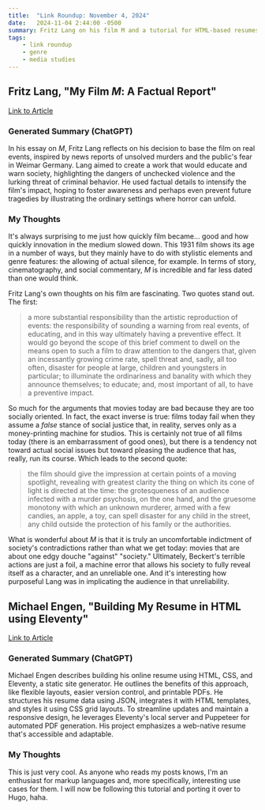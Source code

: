 ```yaml
---
title:  "Link Roundup: November 4, 2024"
date:   2024-11-04 2:44:00 -0500
summary: Fritz Lang on his film M and a tutorial for HTML-based resumes.
tags:
    - link roundup
    - genre
    - media studies
---
```


## Fritz Lang, "My Film *M*: A Factual Report"

[Link to
Article](https://www.criterion.com/current/posts/1457-my-film-m-a-factual-report)

### Generated Summary (ChatGPT)

In his essay on *M*, Fritz Lang reflects on his decision to base the
film on real events, inspired by news reports of unsolved murders and
the public\'s fear in Weimar Germany. Lang aimed to create a work that
would educate and warn society, highlighting the dangers of unchecked
violence and the lurking threat of criminal behavior. He used factual
details to intensify the film's impact, hoping to foster awareness and
perhaps even prevent future tragedies by illustrating the ordinary
settings where horror can unfold.

### My Thoughts

It's always surprising to me just how quickly film became... good and how
quickly innovation in the medium slowed down. This 1931 film shows its
age in a number of ways, but they mainly have to do with stylistic
elements and genre features: the allowing of actual silence, for
example. In terms of story, cinematography, and social commentary, *M*
is incredible and far less dated than one would think.

Fritz Lang's own thoughts on his film are fascinating. Two quotes stand out. The first:

> a more substantial responsibility than the artistic reproduction of
> events: the responsibility of sounding a warning from real events, of
> educating, and in this way ultimately having a preventive effect. It
> would go beyond the scope of this brief comment to dwell on the means
> open to such a film to draw attention to the dangers that, given an
> incessantly growing crime rate, spell threat and, sadly, all too
> often, disaster for people at large, children and youngsters in
> particular; to illuminate the ordinariness and banality with which
> they announce themselves; to educate; and, most important of all, to
> have a preventive impact.

So much for the arguments that movies today are bad because they are too
socially oriented. In fact, the exact inverse is true: films today fail
when they assume a *false* stance of social justice that, in reality,
serves only as a money-printing machine for studios. This is certainly
not true of all films today (there is an embarrassment of good ones),
but there is a tendency not toward actual social issues but toward
pleasing the audience that has, really, run its course. Which leads to
the second quote:

> the film should give the impression at certain points of a moving
> spotlight, revealing with greatest clarity the thing on which its cone
> of light is directed at the time: the grotesqueness of an audience
> infected with a murder psychosis, on the one hand, and the gruesome
> monotony with which an unknown murderer, armed with a few candies, an
> apple, a toy, can spell disaster for any child in the street, any
> child outside the protection of his family or the authorities.

What is wonderful about *M* is that it is truly an uncomfortable
indictment of society's contradictions rather than what we get today:
movies that are about one edgy douche "against" "society." Ultimately,
Beckert's terrible actions are just a foil, a machine error that allows
his society to fully reveal itself as a character, and an unreliable
one. And it's interesting how purposeful Lang was in implicating the
audience in that unreliability.

## Michael Engen, "Building My Resume in HTML using Eleventy"

[Link to Article](https://michaelengen.com/posts/my-eleventy-resume/)

### Generated Summary (ChatGPT)

Michael Engen describes building his online resume using HTML, CSS, and
Eleventy, a static site generator. He outlines the benefits of this
approach, like flexible layouts, easier version control, and printable
PDFs. He structures his resume data using JSON, integrates it with HTML
templates, and styles it using CSS grid layouts. To streamline updates
and maintain a responsive design, he leverages Eleventy's local server
and Puppeteer for automated PDF generation. His project emphasizes a
web-native resume that\'s accessible and adaptable.

### My Thoughts

This is just very cool. As anyone who reads my posts knows, I'm an
enthusiast for markup languages and, more specifically, interesting use
cases for them. I will now be following this tutorial and porting it
over to Hugo, haha.
